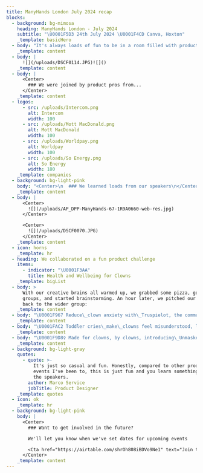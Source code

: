 ```yaml
---
title: ManyHands London July 2024 recap
blocks:
  - background: bg-mimosa
    heading: ManyHands London - July 2024
    subtitle: "\U0001F5D3️ 24th July 2024 \U0001F4CD Canva, Hoxton"
    _template: basicHero
  - body: "It's always loads of fun to be in a room filled with product pros to work on a fictional brief. We're constantly blown away by the creativity and camaraderie that people bring to our silly product challenges.\n\nMassive thank you to everyone who came along to our July event. \U0001F64C\n"
    _template: content
  - body: |
      ![](/uploads/DSCF0114.JPG)![]()
    _template: content
  - body: |
      <Center>
        ### We were joined by product pros from...
      </Center>
    _template: content
  - logos:
      - src: /uploads/Intercom.png
        alt: Intercom
        width: 100
      - src: /uploads/Mott MacDonald.png
        alt: Mott MacDonald
        width: 100
      - src: /uploads/Worldpay.png
        alt: Worldpay
        width: 100
      - src: /uploads/So Energy.png
        alt: So Energy
        width: 180
    _template: companies
  - background: bg-light-pink
    body: "<Center>\n  ### We learned loads from our speakers\n</Center>\n\n<Center>\n  ![](</uploads/ManyHands July 2024 (3).png>)\n</Center>\n\nJessica Edwards from [Canva](https://www.canva.com/),\_told us about 'The art of the prototype' from her interesting perspective from  software developer to creative technologist.\n\nTrenton Moss, the brilliant bestselling author from [Team Sterka](https://sterka.team/) gave us a masterclass on emotional intelligence.\n"
    _template: content
  - body: |
      <Center>
        ![](/uploads/AP_DPP-ManyHands-67-1R9A0660-web-res.jpg)
      </Center>

      <Center>
        ![](/uploads/DSCF0070.JPG)
      </Center>
    _template: content
  - icon: horns
    _template: hr
  - heading: We collaborated on a fun product challenge
    items:
      - indicator: "\U0001F3AA"
        title: Health and Wellbeing for Clowns
    _template: bigList
  - body: >
      With our creative brains all warmed up, we grabbed some pizza, got into
      groups, and started brainstorming. An hour later, we pitched our ideas
      back to the wider group:
    _template: content
  - body: "\U0001F967 Reduce\_clown anxiety with\_Truspielot, the community app to help fellow clowns protect themselves\_from unexpected pies to the face. \"The pie is coming, are you ready?\"\_\n"
    _template: content
  - body: "\U0001FAC2 Toddler cries\_make\_clowns feel misunderstood, leading them to become villains -\_protect Clown mental health with\_Circus, a safe space of\_community, therapy and\_coaching.\n"
    _template: content
  - body: "\U0001F9D8‍♀️ Made for clowns, by clowns, introducing\_Unmasked,\_a reddit style support group for when clowns step off the stage. Unwind & debrief\_with\_fellow verified clowns.\n"
    _template: content
  - background: bg-light-gray
    quotes:
      - quote: >-
          It's just so casual and fun. Honestly, compared to other product
          events I've been to, this is just fun and you learn something new with
          the speakers.
        author: Marco Service
        jobTitle: Product Designer
    _template: quotes
  - icon: ok
    _template: hr
  - background: bg-light-pink
    body: |
      <Center>
        ### Want to get involved in the future?

        We'll let you know when we've set dates for upcoming events

        <Cta href="https://airtable.com/shrOh808iBDVo9Ne1" text="Join the list" />
      </Center>
    _template: content
---
```


